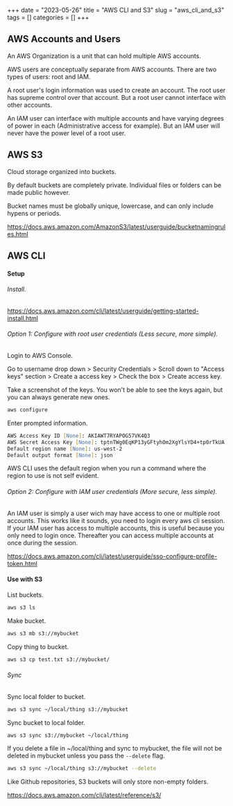+++ 
date = "2023-05-26"
title = "AWS CLI and S3"
slug = "aws_cli_and_s3"
tags = []
categories = []
+++

## AWS Accounts and Users

An AWS Organization is a unit that can hold multiple AWS accounts.

AWS users are conceptually separate from AWS accounts. There are two types of users: root and IAM. 

A root user's login information was used to create an account. The root user has supreme control over that account. But a root user cannot interface with other accounts. 

An IAM user can interface with multiple accounts and have varying degrees of power in each (Administrative access for example). But an IAM user will never have the power level of a root user.

## AWS S3

Cloud storage organized into buckets.

By default buckets are completely private. Individual files or folders can be made public however.

Bucket names must be globally unique, lowercase, and can only include hypens or periods.

https://docs.aws.amazon.com/AmazonS3/latest/userguide/bucketnamingrules.html

## AWS CLI

#### Setup 

###### Install.

https://docs.aws.amazon.com/cli/latest/userguide/getting-started-install.html

###### Option 1: Configure with root user credentials (Less secure, more simple).

Login to AWS Console.

Go to username drop down > Security Credentials > Scroll down to "Access keys" section > Create a access key > Check the box > Create access key.

Take a screenshot of the keys. You won't be able to see the keys again, but you can always generate new ones.

```zsh
aws configure
```
Enter prompted information.

```zsh
AWS Access Key ID [None]: AKIAWT7RYAPOG57VK4Q3
AWS Secret Access Key [None]: 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
Default region name [None]: us-west-2
Default output format [None]: json
```

AWS CLI uses the default region when you run a command where the region to use is not self evident.

###### Option 2: Configure with IAM user credentials (More secure, less simple).

An IAM user is simply a user wich may have access to one or multiple root accounts. 
This works like it sounds, you need to login every aws cli session. If your IAM user has access to multiple accounts, this is useful because you only need to login once. Thereafter you can access multiple accounts at once during the session.

https://docs.aws.amazon.com/cli/latest/userguide/sso-configure-profile-token.html

#### Use with S3

List buckets.
```zsh
aws s3 ls
```

Make bucket.
```zsh
aws s3 mb s3://mybucket
```

Copy thing to bucket.
```zsh
aws s3 cp test.txt s3://mybucket/
```

###### Sync

Sync local folder to bucket. 
```zsh
aws s3 sync ~/local/thing s3://mybucket
```

Sync bucket to local folder.
```zsh
aws s3 sync s3://mybucket ~/local/thing
```

If you delete a file in ~/local/thing and sync to mybucket, the file will not be deleted in mybucket unless you pass the  `--delete` flag.

```zsh
aws s3 sync ~/local/thing s3://mybucket --delete
```

Like Github repositories, S3 buckets will only store non-empty folders.

https://docs.aws.amazon.com/cli/latest/reference/s3/


